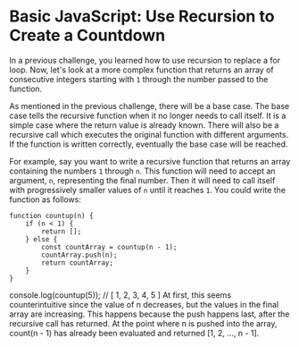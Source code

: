 # Basic JavaScript: Use Recursion to Create a Countdown

In a previous challenge, you learned how to use recursion to replace a for loop. Now, let's look at a more complex function that returns an array of consecutive integers starting with `1` through the number passed to the function.

As mentioned in the previous challenge, there will be a base case. The base case tells the recursive function when it no longer needs to call itself. It is a simple case where the return value is already known. There will also be a recursive call which executes the original function with different arguments. If the function is written correctly, eventually the base case will be reached.

For example, say you want to write a recursive function that returns an array containing the numbers `1` through `n`. This function will need to accept an argument, `n`, representing the final number. Then it will need to call itself with progressively smaller values of `n` until it reaches `1`. You could write the function as follows:

```
function countup(n) {
    if (n < 1) {
        return [];
    } else {
        const countArray = countup(n - 1);
        countArray.push(n);
        return countArray;
    }
}
```

console.log(countup(5)); // [ 1, 2, 3, 4, 5 ]
At first, this seems counterintuitive since the value of n decreases, but the values in the final array are increasing. This happens because the push happens last, after the recursive call has returned. At the point where n is pushed into the array, count(n - 1) has already been evaluated and returned [1, 2, ..., n - 1].
